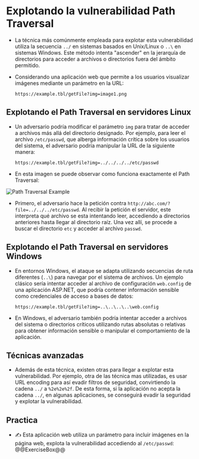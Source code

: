 # Explotando la vulnerabilidad Path Traversal

* La técnica más comúnmente empleada para explotar esta vulnerabilidad utiliza la secuencia `../` en sistemas basados en Unix/Linux o `..\` en sistemas Windows. Este método intenta "ascender" en la jerarquía de directorios para acceder a archivos o directorios fuera del ámbito permitido.
* Considerando una aplicación web que permite a los usuarios visualizar imágenes mediante un parámetro en la URL:

  ```
  https://example.tbl/getFile?img=image1.png
  ```

## Explotando el Path Traversal en servidores Linux

* Un adversario podría modificar el parámetro `img` para tratar de acceder a archivos más allá del directorio designado. Por ejemplo, para leer el archivo `/etc/passwd`, que alberga información crítica sobre los usuarios del sistema, el adversario podría manipular la URL de la siguiente manera:

  ```
  https://example.tbl/getFile?img=../../../../etc/passwd
  ```

* En esta imagen se puede observar como funciona exactamente el Path Traversal:

![Path Traversal Example][1]

* Primero, el adversario hace la petición contra `http://abc.com/?file=../../../etc/passwd`. Al recibir la petición el servidor, este interpreta qué archivo se esta intentando leer, accediendo a directorios anteriores hasta llegar al directorio raíz. Una vez allí, se procede a buscar el directorio `etc` y acceder al archivo `passwd`.

## Explotando el Path Traversal en servidores Windows

* En entornos Windows, el ataque se adapta utilizando secuencias de ruta diferentes (`..\`) para navegar por el sistema de archivos. Un ejemplo clásico sería intentar acceder al archivo de configuración `web.config` de una aplicación ASP.NET, que podría contener información sensible como credenciales de acceso a bases de datos:

  ```
  https://example.tbl/getFile?img=..\..\..\..\web.config
  ```

* En Windows, el adversario también podría intentar acceder a archivos del sistema o directorios críticos utilizando rutas absolutas o relativas para obtener información sensible o manipular el comportamiento de la aplicación.

## Técnicas avanzadas

* Además de esta técnica, existen otras para llegar a explotar esta vulnerabilidad. Por ejemplo, otra de las técnica mas utilizadas, es usar URL encoding para así evadir filtros de seguridad, convirtiendo la cadena `../` a `%2e%2e%2f`. De esta forma, si la aplicación no acepta la cadena `../`, en algunas aplicaciones, se conseguirá evadir la seguridad y explotar la vulnerabilidad.

## Practica

* :writing_hand: Esta aplicación web utiliza un parámetro para incluir imágenes en la página web, explota la vulnerabilidad accediendo al `/etc/passwd`:
@@ExerciseBox@@

[1]: /static/images/learning/path-traversal-example.png

